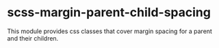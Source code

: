 # scss-margin-parent-child-spacing
This module provides css classes that cover margin spacing for a parent and their children.